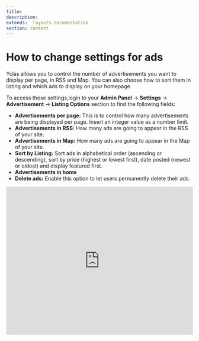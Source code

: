 ```yaml
---
title:
description:
extends: _layouts.documentation
section: content
---
```


# How to change settings for ads

Yclas allows you to control the number of advertisements you want to display per page, in RSS and Map. You can also choose how to sort them in listing and which ads to display on your homepage.

To access these settings,login to your **Admin Panel** ->  **Settings**  ->  **Advertisement** ->  **Listing Options**  section to find the following fields:

- **Advertisements per page:**  This is to control how many advertisements are being displayed per page. Insert an integer value as a number limit.
- **Advertisements in RSS:**  How many ads are going to appear in the RSS of your site.
- **Advertisements in Map:**  How many ads are going to appear in the Map of your site.
- **Sort by Listing:**  Sort ads in alphabetical order (ascending or descending), sort by price (highest or lowest first), date posted (newest or oldest) and display featured first.
- **Advertisements in home**
- **Delete ads:**  Enable this option to let users permanently delete their ads.


<iframe width="100%" height="400px" src="https://www.youtube.com/embed/eYk4-sfJiA0" title="Yclas video" frameborder="0" allow="accelerometer; autoplay; clipboard-write; encrypted-media; gyroscope; picture-in-picture" allowfullscreen></iframe>
 



